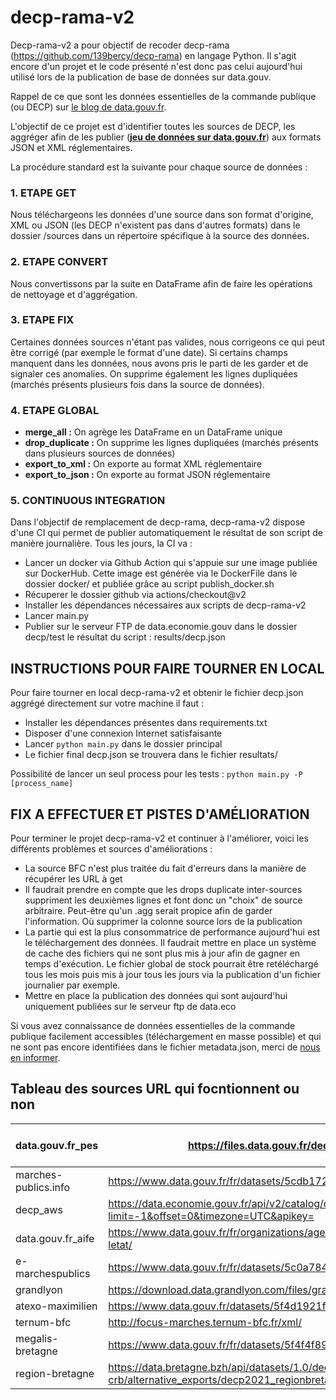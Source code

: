 # decp-rama-v2
Decp-rama-v2 a pour objectif de recoder decp-rama (https://github.com/139bercy/decp-rama) en langage Python. Il s'agit encore d'un projet et le code présenté n'est donc pas celui aujourd'hui utilisé lors de la publication de base de données sur data.gouv.

Rappel de ce que sont les données essentielles de la commande publique (ou DECP) sur [le blog de data.gouv.fr](https://www.data.gouv.fr/fr/posts/le-point-sur-les-donnees-essentielles-de-la-commande-publique/).

L'objectif de ce projet est d'identifier toutes les sources de DECP, les aggréger afin de les publier (**[jeu de données sur data.gouv.fr](https://www.data.gouv.fr/fr/datasets/5cd57bf68b4c4179299eb0e9)**) aux formats JSON et XML réglementaires.

La procédure standard est la suivante pour chaque source de données :

### **1. ETAPE GET**

Nous téléchargeons les données d'une source dans son format d'origine, XML ou JSON (les DECP n'existent pas dans d'autres formats) dans le dossier /sources dans un répertoire spécifique à la source des données.

### **2. ETAPE CONVERT**

Nous convertissons par la suite en DataFrame afin de faire les opérations de nettoyage et d'aggrégation.

### **3. ETAPE FIX**

Certaines données sources n'étant pas valides, nous corrigeons ce qui peut être corrigé (par exemple le format d'une date). Si certains champs manquent dans les données, nous avons pris le parti de les garder et de signaler ces anomalies. On supprime également les lignes dupliquées (marchés présents plusieurs fois dans la source de données).

### **4. ETAPE GLOBAL**

- **merge_all :** On agrège les DataFrame en un DataFrame unique
- **drop_duplicate :** On supprime les lignes dupliquées (marchés présents dans plusieurs sources de données)
- **export_to_xml :** On exporte au format XML réglementaire
- **export_to_json :** On exporte au format JSON réglementaire

### **5. CONTINUOUS INTEGRATION**

Dans l'objectif de remplacement de decp-rama, decp-rama-v2 dispose d'une CI qui permet de publier automatiquement le résultat de son script de manière journalière. Tous les jours, la CI va :
- Lancer un docker via Github Action qui s'appuie sur une image publiée sur DockerHub. Cette image est générée via le DockerFile dans le dossier docker/
et publiée grâce au script publish_docker.sh
- Récuperer le dossier github via actions/checkout@v2
- Installer les dépendances nécessaires aux scripts de decp-rama-v2
- Lancer main.py
- Publier sur le serveur FTP de data.economie.gouv dans le dossier decp/test le résultat du script : results/decp.json

## **INSTRUCTIONS POUR FAIRE TOURNER EN LOCAL**

Pour faire tourner en local decp-rama-v2 et obtenir le fichier decp.json aggrégé directement sur votre machine il faut :
- Installer les dépendances présentes dans requirements.txt
- Disposer d'une connexion Internet satisfaisante
- Lancer ```python main.py``` dans le dossier principal
- Le fichier final decp.json se trouvera dans le fichier resultats/

Possibilité de lancer un seul process pour les tests : ```python main.py -P [process_name]```

## **FIX A EFFECTUER ET PISTES D'AMÉLIORATION**

Pour terminer le projet decp-rama-v2 et continuer à l'améliorer, voici les différents problèmes et sources d'améliorations :
- La source BFC n'est plus traitée du fait d'erreurs dans la manière de récupérer les URL à get
- Il faudrait prendre en compte que les drops duplicate inter-sources suppriment les deuxièmes lignes et font donc un "choix" de source arbitraire. Peut-être qu'un .agg serait propice afin de garder l'information. Où supprimer la colonne source lors de la publication
- La partie qui est la plus consommatrice de performance aujourd'hui est le téléchargement des données. Il faudrait mettre en place un système de cache des fichiers qui ne sont plus mis à jour afin de gagner en temps d'exécution. Le fichier global de stock pourrait être retéléchargé tous les mois puis mis à jour tous les jours via la publication d'un fichier journalier par exemple.
- Mettre en place la publication des données qui sont aujourd'hui uniquement publiées sur le serveur ftp de data.eco

Si vous avez connaissance de données essentielles de la commande publique facilement accessibles (téléchargement en masse possible) et qui ne sont pas encore identifiées dans le fichier metadata.json, merci de [nous en informer](#contact).
## Tableau des sources URL qui focntionnent ou non 
| data.gouv.fr_pes     | https://files.data.gouv.fr/decp/dgfip-pes-decp.xml                                                                 | KO |  N'est plus utilisé |   |   |   |   |   |   |
|----------------------|--------------------------------------------------------------------------------------------------------------------|----|---------------------|---|---|---|---|---|---|
| marches-publics.info | https://www.data.gouv.fr/fr/datasets/5cdb1722634f41416ffe90e2/                                                     | OK | NC                  |   |   |   |   |   |   |
| decp_aws             | https://data.economie.gouv.fr/api/v2/catalog/datasets/decp_aws/exports/json?limit=-1&offset=0&timezone=UTC&apikey= | OK | NC                  |   |   |   |   |   |   |
| data.gouv.fr_aife    | https://www.data.gouv.fr/fr/organizations/agence-pour-linformatique-financiere-de-letat/                           | OK | NC                  |   |   |   |   |   |   |
| e-marchespublics     | https://www.data.gouv.fr/fr/datasets/5c0a7845634f4139b2ee8883                                                      | OK | NC                  |   |   |   |   |   |   |
| grandlyon            | https://download.data.grandlyon.com/files/grandlyon/citoyennete/marches_publics.xml                                | OK | NC                  |   |   |   |   |   |   |
| atexo-maximilien     | https://www.data.gouv.fr/datasets/5f4d1921f7e627ef3ae26944                                                         | OK | NC                  |   |   |   |   |   |   |
| ternum-bfc           | http://focus-marches.ternum-bfc.fr/xml/                                                                            | OK | NC                  |   |   |   |   |   |   |
| megalis-bretagne     | https://www.data.gouv.fr/fr/datasets/5f4f4f8910f4b55843deae51                                                      | OK | NC                  |   |   |   |   |   |   |
| region-bretagne      | https://data.bretagne.bzh/api/datasets/1.0/decp-crb/alternative_exports/decp2021_regionbretagne_csv_xml            | KO | Megalis                  |   |   |   |   |   |   |
